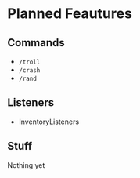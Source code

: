 # Planned Feautures

## Commands
* `/troll`
* `/crash`
* `/rand`

## Listeners
* InventoryListeners

## Stuff
 Nothing yet

